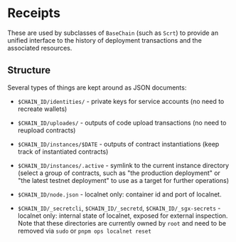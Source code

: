 # Receipts

These are used by subclasses of `BaseChain` (such as `Scrt`)
to provide an unified interface to the history of deployment
transactions and the associated resources.

## Structure

Several types of things are kept around as JSON documents:

* `$CHAIN_ID/identities/` - private keys for service accounts
  (no need to recreate wallets)

* `$CHAIN_ID/uploades/` - outputs of code upload transactions
  (no need to reupload contracts)

* `$CHAIN_ID/instances/$DATE` - outputs of contract instantiations
  (keep track of instantiated contracts)

* `$CHAIN_ID/instances/.active` - symlink to the current instance directory
  (select a group of contracts, such as "the production deployment" or
  "the latest testnet deployment" to use as a target for further operations)

* `$CHAIN_ID/node.json` - localnet only: container id and port of localnet.

* `$CHAIN_ID/_secretcli`, `$CHAIN_ID/_secretd`, `$CHAIN_ID/_sgx-secrets` -
  localnet only: internal state of localnet, exposed for external inspection.
  Note that these directories are currently owned by `root` and need to be
  removed via `sudo` or `pnpm ops localnet reset`
